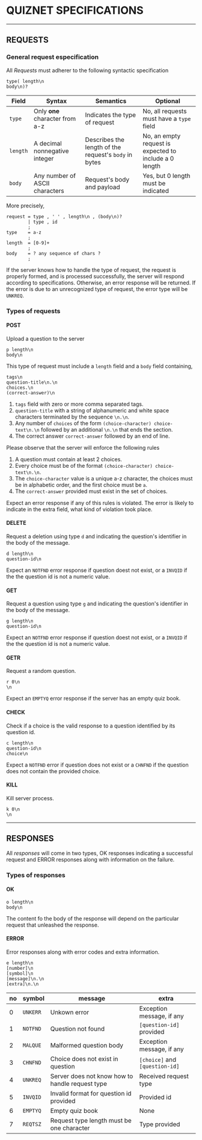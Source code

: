 # QUIZNET SPECIFICATIONS #

---

## REQUESTS ##

### General request especification ###

All *Requests* must adherer to the following syntactic specification

```text
type( length\n
body\n)?
```

|Field|Syntax|Semantics|Optional|
|---|---|---|---|
|`type`|Only **one** character from a-z|Indicates the type of request|No, all requests must have a `type` field|
|`length`|A decimal nonnegative integer|Describes the length of the request's `body` in bytes|No, an empty request is expected to include a 0 length|
|`body`|Any number of ASCII characters|Request's body and payload|Yes, but 0 length must be indicated|

More precisely,

```EBNF
request = type , ' ' , length\n , (body\n)?
        | type , id
        ;
type    = a-z
        ;
length  = [0-9]+
        ;
body    = ? any sequence of chars ?
        ;
```

If the server knows how to handle the type of request, the request is properly formed, and is processed successfully, the server will respond according to specifications. Otherwise, an error response will be returned. If the error is due to an unrecognized type of request, the error type will be `UNKREQ`.

### Types of requests ###

#### POST ####

Upload a question to the server

```plain-text
p length\n
body\n
```

This type of request must include a `length` field and a `body` field containing,

```text
tags\n
question-title\n.\n
choices.\n
(correct-answer)\n
```

1. `tags` field with zero or more comma separated tags.
2. `question-title` with a string of alphanumeric and white space characters terminated by the sequence `\n.\n`.
3. Any number of `choices` of the form `(choice-character) choice-text\n.\n` followed by an additional `\n.\n` that ends the section.
4. The correct answer `correct-answer` followed by an end of line.

Please observe that the server will enforce the following rules

1. A question must contain at least 2 choices.
2. Every choice must be of the format `(choice-character) choice-text\n.\n`.
3. The `choice-character` value is a unique a-z character, the choices must be in alphabetic order, and the first choice must be `a`.
4. The `correct-answer` provided must exist in the set of choices.

Expect an error response if any of this rules is violated. The error is likely to indicate in the extra field, what kind of violation took place.

#### DELETE ####

Request a deletion using type `d` and indicating the question's identifier in the body of the message.

```plain-text
d length\n
question-id\n
```

Expect an `NOTFND` error response if question doest not exist, or a `INVQID` if the the question id is not a numeric value.

#### GET ####

Request a question using type `g` and indicating the question's identifier in the body of the message.

```plain-text
g length\n
question-id\n
```

Expect an `NOTFND` error response if question doest not exist, or a `INVQID` if the the question id is not a numeric value.

#### GETR ####

Request a random question.

```plain-text
r 0\n
\n
```

Expect an `EMPTYQ` error response if the server has an empty quiz book.

#### CHECK ####

Check if a choice is the valid response to a question identified by its question id.

```plain-text
c length\n
question-id\n
choice\n
```

Expect a `NOTFND` error if question does not exist or a `CHNFND` if the question does not contain the provided choice.

#### KILL ####

Kill server process.

```plain-text
k 0\n
\n
```

---

## RESPONSES ##

All _responses_ will come in two types, OK responses indicating a successful request and ERROR responses along with information on the failure.

### Types of responses ###

#### OK ####

```plain-text
o length\n
body\n
```

The content fo the body of the response will depend on the particular request that unleashed the response.

#### ERROR ####

Error responses along with error codes and extra information.

```plain-text
e length\n
[number]\n
[symbol]\n
[message]\n.\n
[extra]\n.\n
```

|no|symbol|message|extra|
|---|---|---|---|
|0|`UNKERR`|Unkown error|Exception message, if any|
|1|`NOTFND`|Question not found|`[question-id]` provided|
|2|`MALQUE`|Malformed question body|Exception message, if any|
|3|`CHNFND`|Choice does not exist in question|`[choice]` and `[question-id]`|
|4|`UNKREQ`|Server does not know how to handle request type|Received request type|
|5|`INVQID`|Invalid format for question id provided|Provided id|
|6|`EMPTYQ`|Empty quiz book|None|
|7|`REQTSZ`|Request type length must be one character|Type provided|
